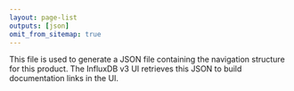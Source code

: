 ```yaml
---
layout: page-list
outputs: [json]
omit_from_sitemap: true
---
```


This file is used to generate a JSON file containing the navigation structure
for this product. The InfluxDB v3 UI retrieves this JSON to build documentation
links in the UI.
